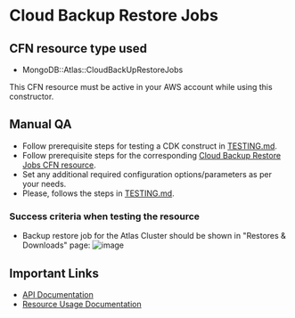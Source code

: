 # Cloud Backup Restore Jobs


## CFN resource type used
- MongoDB::Atlas::CloudBackUpRestoreJobs

This CFN resource must be active in your AWS account while using this constructor.


## Manual QA
- Follow prerequisite steps for testing a CDK construct in [TESTING.md](../../../TESTING.md).
- Follow prerequisite steps for the corresponding [Cloud Backup Restore Jobs CFN resource](../../../../cfn-resources/cloud-backup-restore-jobs/test/README.md).
- Set any additional required configuration options/parameters as per your needs.
- Please, follows the steps in [TESTING.md](../../../TESTING.md).


### Success criteria when testing the resource
- Backup restore job for the Atlas Cluster should be shown in "Restores & Downloads" page:
![image](https://user-images.githubusercontent.com/5663078/227225795-0f1b6650-95fe-40ca-942d-99902b747aa2.png)


## Important Links
- [API Documentation](https://www.mongodb.com/docs/atlas/reference/api-resources-spec/#tag/Cloud-Backups)
- [Resource Usage Documentation](https://www.mongodb.com/docs/atlas/backup/cloud-backup/restore-overview/)